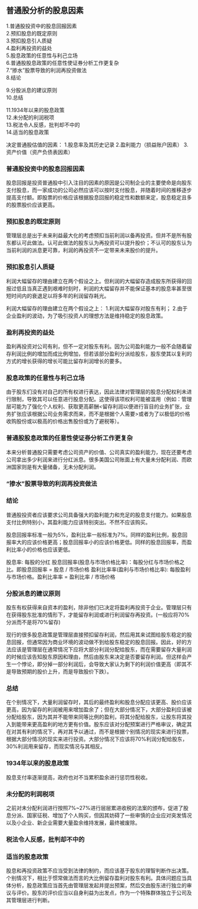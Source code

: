
## 普通股分析的股息因素
1.普通股投资中的股息回报因素   
2.预扣股息的既定原则   
3.预扣股息引人质疑   
4.盈利再投资的益处   
5.股息政策的任意性与利己立场   
6.普通股股息政策的任意性使证券分析工作更复杂   
7.“掺水”股票导致的利润再投资做法  
8.结论  

9.分股派息的建议原则   
10.总结   

11.1934年以来的股息政策   
12.未分配的利润税项   
13.税法令人反感，批判却不中的   
14.适当的股息政策  

决定普通股估值的因素：
1.股息率及其历史记录
2.盈利能力（损益账户因素）
3.资产价值（资产负债表因素）

### 普通股投资中的股息回报因素
股息回报是投资普通股中引入注目的因素的原因是公司制企业的主要使命是向股东支付股息，而一家成功的公司必然应该可以按时支付股息，并随着时间的推移逐步提高支付额。即股票的价格应该根据股息回报的稳定性和数额来定，股息稳定且多的股票股价应该更高。

### 预扣股息的既定原则  
管理层总是出于未来利益最大化的考虑预扣当前利润以备再投资。但并不是所有股东都认可此做法。认可此做法的股东认为再投资可以提升股价；不认可的股东认为当前利润的派息更可靠，利润的再投资不一定带来未来股价的提升。

### 预扣股息引人质疑 
利润大幅留存的理由建立在两个假设之上。但利润的大幅留存造成股东所获得的回报过低且当真正遇到艰难时刻时，利润的大幅留存并不能保证基本的股息率甚至很短时间内的衰退足以将多年的利润留存耗光。

利润大幅留存的理由建立在两个假设之上：
1.利润大幅留存对股东有利；
2.由于企业盈利的波动，为了吸引投资人的理想方法是维持稳定的股息政策。

### 盈利再投资的益处
盈利再投资对公司有利，但不一定对股东有利。因为公司盈利能力一般不会随着留存利润比例的增加而成比例增加，但若该部分盈利分派给股东，股东使其以复利的方式的增长获得的增长可能比留存利润增长的要多。

### 股息政策的任意性与利己立场
由于股东们没有对自己的所有权进行表达，因此法律对管理层的股息分配权利未进行限制，导致其可以任意进行股息分配。这使得该项权利可能被滥用（例如：管理层可能为了强化个人权利、获取更高薪酬<留存利润以便进行盲目的业务扩张，业务扩张应该根据公司业务需求而来，而不是根据个人需要>或者为了以极低的价格收购股份或以极高的价格出售股份或为了避税等）。

### 普通股股息政策的任意性使证券分析工作更复杂 
本来分析普通股只需要考虑公司资产的价值、公司真实的盈利能力，现在还要考虑公司拿出多少利润来进行分红派息。很多美国公司账面上有大量未分配利润、而欧洲国家则是有大量储备，无未分配利润。

### “掺水”股票导致的利润再投资做法 

### 结论  
普通股投资者应该要求公司具备强大的盈利能力和充足的股息支付能力。如果股息支付比例特别小，其盈利能力应该特别突出。不然不应该购买。

股息回报率标准一般为5%，盈利比率一般标准为7%。同样的盈利比例，股息回报率大的应该价格更高；股息回报率小的应该价格更低。同样的股息回报率，而盈利比率小的价格也应该更低。

股息率: 每股的分红
股息回报率(股息与市场价格比率)：每股分红与市场价格之比。即股息回报率 = 股息 / 市场价格
盈利比率率(盈利与市场价格比率): 每股盈利与市场价格。盈利比率率 = 盈利比率 / 市场价格

### 分股派息的建议原则
股东有权获得来自资本的盈利，除非他们已决定将盈利再投资于企业。管理层只有在获得股东批准的情形下，才能留存利润或进行利润留存再投资。(一般应将70%分派而不是将70%留存)

现行的很多股息政策是管理层直接预扣留存利润，然后用其来试图给股东稳定的股息回报，但通常因为商业环境的波动做不到给股东稳定的股息回报。因此，好的方法应该是管理层在通常情况下应将大部分利润分配给股东，而在需要留存大量利润的时候应该告知股东原因和理由，然后由股东来决定是否要留存利润。但这样会产生一个悖论，即分掉一部分利润后，会导致大家认为剩下的利润价值更高（即其不是导致预期的股价上升，而是导致股价下跌）。

### 总结 
在个别情况下，大量利润留存时，其后的最终盈利和股息分配应该更高、股价应该更高，因为留存的利润被用来增加盈余了；但在大部分情况下，大部分盈利应该被分配给股东，因为其并不能带来同等比例的盈利，将其分配给股东，让股东将其投入到能带来更高盈利的地方更有价值。股东应该对分配预案进行严格审议，确定其在对其有利的情况下，再对其予以通过，而不是根据个别情况的现实来进行投票，根据大部分情况的现实来进行投资。大部分情况下应该将70%利润分配给股东，30%利润用来留存，而现实情况与其相反。

### 1934年以来的股息政策   
股息支付率逐渐提高，政府也对不当累积盈余进行惩罚性税收。

### 未分配的利润税项 
之前对未分配利润进行按照7%~27%进行层层累进收税的法案的颁布，促进了股息分派、国家征税、增加了个人购买，但因其妨碍了一些审慎的企业应对突发情况以及小企业、新企业需要大量盈余维持发展，最终被废除。

### 税法令人反感，批判却不中的  

### 适当的股息政策
股息和再投资政策不应当受到法律的制约，而应该基于股东的理智判断作出决策。个别情况下，相比于惯常做法而言的大比例留存盈利对股东有利。具体问题应当具体分析，股息政策应当首先由管理层发起并提出预案，然后交由股东进行独立的审议与评价。股东的评价应当以自身利益为出发点，作为一个特殊群体独立于公司及其管理层进行判断。

